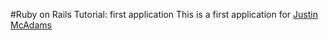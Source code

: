 #Ruby on Rails Tutorial: first application
This is a first application for 
[Justin McAdams](justinmcadams.com)